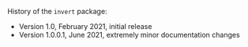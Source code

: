 History of the `invert` package:

  - Version 1.0, February 2021, initial release
  - Version 1.0.0.1, June 2021, extremely minor documentation changes
